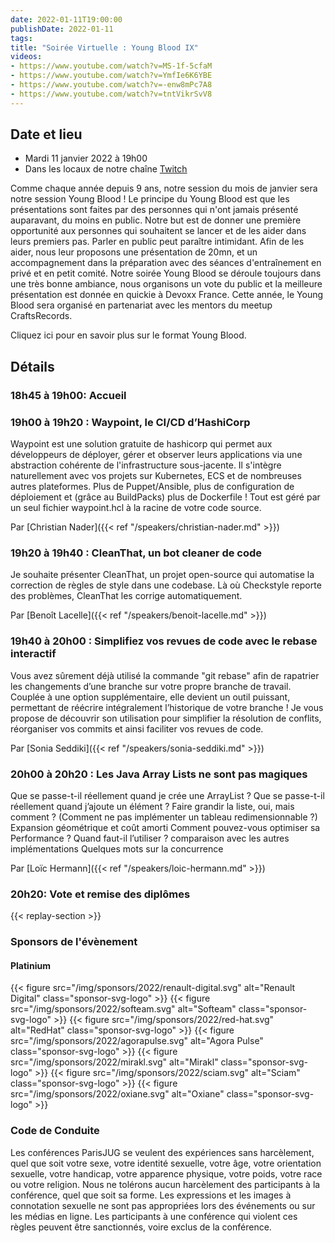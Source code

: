 ```yaml
---
date: 2022-01-11T19:00:00
publishDate: 2022-01-11
tags:
title: "Soirée Virtuelle : Young Blood IX"
videos:
- https://www.youtube.com/watch?v=MS-1f-5cfaM
- https://www.youtube.com/watch?v=YmfIe6K6YBE
- https://www.youtube.com/watch?v=-enw8mPc7A8
- https://www.youtube.com/watch?v=tntVikrSvV8
---
```

## Date et lieu

* Mardi 11 janvier 2022 à 19h00
* Dans les locaux de notre chaîne [Twitch](https://www.twitch.tv/parisjug)

Comme chaque année depuis 9 ans, notre session du mois de janvier sera notre session Young Blood ! Le principe du Young Blood est que les présentations sont faites par des personnes qui n'ont jamais présenté auparavant, du moins en public. Notre but est de donner une première opportunité aux personnes qui souhaitent se lancer et de les aider dans leurs premiers pas. Parler en public peut paraître intimidant. Afin de les aider, nous leur proposons une présentation de 20mn, et un accompagnement dans la préparation avec des séances d'entraînement en privé et en petit comité.
Notre soirée Young Blood se déroule toujours dans une très bonne ambiance, nous organisons un vote du public et la meilleure présentation est donnée en quickie à Devoxx France. Cette année, le Young Blood sera organisé en partenariat avec les mentors du meetup CraftsRecords.

Cliquez ici pour en savoir plus sur le format Young Blood.

## Détails

### 18h45 à 19h00: Accueil

### 19h00 à 19h20 : Waypoint, le CI/CD d’HashiCorp

Waypoint est une solution gratuite de hashicorp qui permet aux développeurs de déployer, gérer et observer leurs applications via une abstraction cohérente de l'infrastructure sous-jacente. Il s'intègre naturellement avec vos projets sur Kubernetes, ECS et de nombreuses autres plateformes. Plus de Puppet/Ansible, plus de configuration de déploiement et (grâce au BuildPacks) plus de Dockerfile ! Tout est géré par un seul fichier waypoint.hcl à la racine de votre code source.

Par [Christian Nader]({{< ref "/speakers/christian-nader.md" >}})

### 19h20 à 19h40 : CleanThat, un bot cleaner de code

Je souhaite présenter CleanThat, un projet open-source qui automatise la correction de règles de style dans une codebase. Là où Checkstyle reporte des problèmes, CleanThat les corrige automatiquement.

Par [Benoît Lacelle]({{< ref "/speakers/benoit-lacelle.md" >}})

### 19h40 à 20h00 : Simplifiez vos revues de code avec le rebase interactif

Vous avez sûrement déjà utilisé la commande "git rebase" afin de rapatrier les changements d’une branche sur votre propre branche de travail. Couplée à une option supplémentaire, elle devient un outil puissant, permettant de réécrire intégralement l’historique de votre branche !
Je vous propose de découvrir son utilisation pour simplifier la résolution de conflits, réorganiser vos commits et ainsi faciliter vos revues de code.

Par [Sonia Seddiki]({{< ref "/speakers/sonia-seddiki.md" >}})

### 20h00 à 20h20 : Les Java Array Lists ne sont pas magiques

Que se passe-t-il réellement quand je crée une ArrayList ?
Que se passe-t-il réellement quand j’ajoute un élément ?
Faire grandir la liste, oui, mais comment ? (Comment ne pas implémenter un tableau redimensionnable ?)
Expansion géométrique et coût amorti
Comment pouvez-vous optimiser sa Performance ?
Quand faut-il l’utiliser ? comparaison avec les autres implémentations
Quelques mots sur la concurrence

Par [Loïc Hermann]({{< ref "/speakers/loic-hermann.md" >}})

### 20h20: Vote et remise des diplômes
 
{{< replay-section >}}

### Sponsors de l'évènement

#### Platinium
{{< figure src="/img/sponsors/2022/renault-digital.svg" alt="Renault Digital" class="sponsor-svg-logo" >}}
{{< figure src="/img/sponsors/2022/softeam.svg" alt="Softeam" class="sponsor-svg-logo" >}}
{{< figure src="/img/sponsors/2022/red-hat.svg" alt="RedHat" class="sponsor-svg-logo" >}}
{{< figure src="/img/sponsors/2022/agorapulse.svg" alt="Agora Pulse" class="sponsor-svg-logo" >}}
{{< figure src="/img/sponsors/2022/mirakl.svg" alt="Mirakl" class="sponsor-svg-logo" >}}
{{< figure src="/img/sponsors/2022/sciam.svg" alt="Sciam" class="sponsor-svg-logo" >}}
{{< figure src="/img/sponsors/2022/oxiane.svg" alt="Oxiane" class="sponsor-svg-logo" >}}

### Code de Conduite
Les conférences ParisJUG se veulent des expériences sans harcèlement, quel que soit votre sexe, votre identité sexuelle, votre âge, votre orientation sexuelle, votre handicap, votre apparence physique, votre poids, votre race ou votre religion. Nous ne tolérons aucun harcèlement des participants à la conférence, quel que soit sa forme. Les expressions et les images à connotation sexuelle ne sont pas appropriées lors des événements ou sur les médias en ligne. Les participants à une conférence qui violent ces règles peuvent être sanctionnés, voire exclus de la conférence.